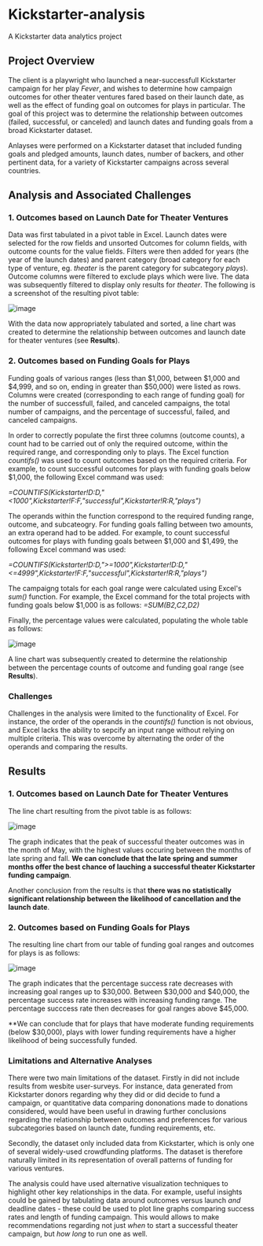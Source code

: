 # Kickstarter-analysis
A Kickstarter data analytics project

## Project Overview

The client is a playwright who launched a near-successfull Kickstarter campaign for her play *Fever*, and wishes to determine how campaign outcomes for other theater ventures fared based on their launch date, as well as the effect of funding goal on outcomes for plays in particular. The goal of this project was to determine the relationship between outcomes (failed, successful, or canceled) and launch dates and funding goals from a broad Kickstarter dataset. 

Anlayses were performed on a Kickstarter dataset that included funding goals and pledged amounts, launch dates, number of backers, and other pertinent data, for a variety of Kickstarter campaigns across several countries. 

## Analysis and Associated Challenges

### 1. Outcomes based on Launch Date for Theater Ventures

Data was first tabulated in a pivot table in Excel. Launch dates were selected for the row fields and unsorted Outcomes for column fields, with outcome counts for the value fields. Filters were then added for years (the year of the launch dates) and parent category (broad category for each type of venture, eg. *theater* is the parent category for subcategory *plays*). Outcome columns were filtered to exclude plays which were live. The data was subsequently filtered to display only results for *theater*. The following is a screenshot of the resulting pivot table:

![image](https://user-images.githubusercontent.com/79061124/110251214-91c8d700-7f4d-11eb-8bfa-1ea1c27fa74d.png)

With the data now appropriately tabulated and sorted, a line chart was created to determine the relationship between outcomes and launch date for theater ventures (see **Results**).

### 2. Outcomes based on Funding Goals for Plays

Funding goals of various ranges (less than $1,000, between $1,000 and $4,999, and so on, ending in greater than $50,000) were listed as rows. Columns were created (corresponding to each range of funding goal) for the number of successfull, failed, and canceled campaigns, the total number of campaigns, and the percentage of successful, failed, and canceled campaigns. 

In order to correctly populate the first three columns (outcome counts), a count had to be carried out of only the required outcome, within the required range, and corresponding only to plays. The Excel function *countifs()* was used to count outcomes based on the required criteria. For example, to count successful outcomes for plays with funding goals below $1,000, the following Excel command was used:

*=COUNTIFS(Kickstarter!D:D,"<1000",Kickstarter!F:F,"successful",Kickstarter!R:R,"plays")*

The operands within the function correspond to the required funding range, outcome, and subcateogry. For funding goals falling between two amounts, an extra operand had to be added. For example, to count successful outcomes for plays with funding goals between $1,000 and $1,499, the following Excel command was used:

*=COUNTIFS(Kickstarter!D:D,">=1000",Kickstarter!D:D,"<=4999",Kickstarter!F:F,"successful",Kickstarter!R:R,"plays")*

The campaigng totals for each goal range were calculated using Excel's *sum()* function. For example, the Excel command for the total projects with funding goals below $1,000 is as follows: *=SUM(B2,C2,D2)*

Finally, the percentage values were calculated, populating the whole table as follows:

![image](https://user-images.githubusercontent.com/79061124/110252401-300b6b80-7f53-11eb-80e7-25e65afc4356.png)

A line chart was subsequently created to determine the relationship between the percentage counts of outcome and funding goal range (see **Results**).


### Challenges

Challenges in the analysis were limited to the functionality of Excel. For instance, the order of the operands in the *countifs()* function is not obvious, and Excel lacks the ability to sepcify an input range without relying on multiple criteria. This was overcome by alternating the order of the operands and comparing the results.

## Results

### 1. Outcomes based on Launch Date for Theater Ventures

The line chart resulting from the pivot table is as follows:

![image](https://user-images.githubusercontent.com/79061124/110253024-22a3b080-7f56-11eb-975f-6806a297e166.png)

The graph indicates that the peak of successful theater outcomes was in the month of May, with the highest values occuring between the months of late spring and fall. **We can conclude that the late spring and summer months offer the best chance of lauching a successful theater Kickstarter funding campaign**.

Another conclusion from the results is that **there was no statistically significant relationship between the likelihood of cancellation and the launch date**.

### 2. Outcomes based on Funding Goals for Plays

The resulting line chart from our table of funding goal ranges and outcomes for plays is as follows:

![image](https://user-images.githubusercontent.com/79061124/110253339-ce013500-7f57-11eb-9e22-3d02c5bee5a1.png)

The graph indicates that the percentage success rate decreases with increasing goal ranges up to $30,000. Between $30,000 and $40,000, the percentage success rate increases with increasing funding range. The percentage succcess rate then decreases for goal ranges above $45,000.

**We can conclude that for plays that have moderate funding requirements (below $30,000), plays with lower funding requirements have a higher likelihood of being successfully funded.

### Limitations and Alternative Analyses

There were two main limitations of the dataset. Firstly in did not include results from wesbite user-surveys. For instance, data generated from Kickstarter donors regarding why they did or did decide to fund a campaign, or quantitative data comparing dononations made to donations considered, would have been useful in drawing further conclusions regarding the relationship between outcomes and preferences for various subcategories based on launch date, funding requirements, etc.

Secondly, the dataset only included data from Kickstarter, which is only one of several widely-used crowdfunding platforms. The dataset is therefore naturally limited in its representation of overall patterns of funding for various ventures.

The analysis could have used alternative visualization techniques to highlight other key relationships in the data. For example, useful insights could be gained by tabulating data around outcomes versus launch *and* deadline dates - these could be used to plot line graphs comparing success rates and length of funding campaign. This would allows to make recommendations regarding not just *when* to start a successful theater campaign, but *how long* to run one as well.



